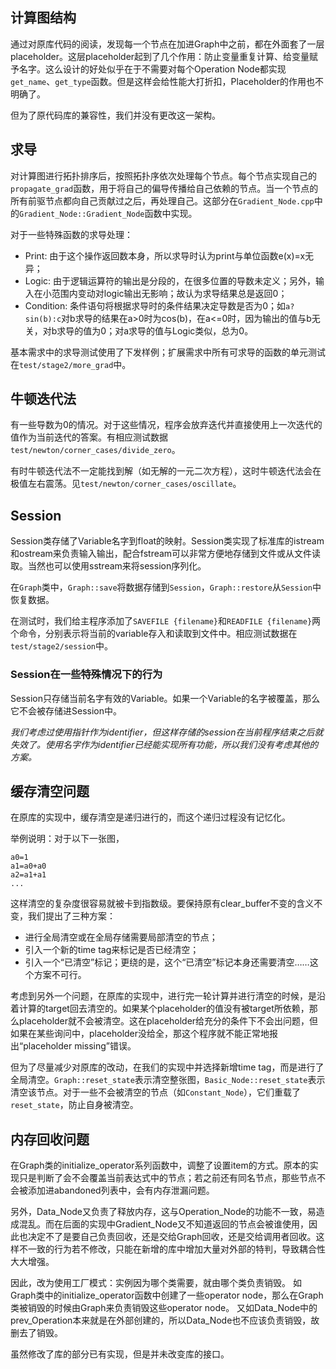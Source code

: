 ## 计算图结构

通过对原库代码的阅读，发现每一个节点在加进Graph中之前，都在外面套了一层placeholder。这层placeholder起到了几个作用：防止变量重复计算、给变量赋予名字。这么设计的好处似乎在于不需要对每个Operation Node都实现`get_name`、`get_type`函数。但是这样会给性能大打折扣，Placeholder的作用也不明确了。

但为了原代码库的兼容性，我们并没有更改这一架构。

## 求导

对计算图进行拓扑排序后，按照拓扑序依次处理每个节点。每个节点实现自己的`propagate_grad`函数，用于将自己的偏导传播给自己依赖的节点。当一个节点的所有前驱节点都向自己贡献过之后，再处理自己。这部分在`Gradient_Node.cpp`中的`Gradient_Node::Gradient_Node`函数中实现。

对于一些特殊函数的求导处理：
* Print: 由于这个操作返回数本身，所以求导时认为print与单位函数e(x)=x无异；
* Logic: 由于逻辑运算符的输出是分段的，在很多位置的导数未定义；另外，输入在小范围内变动对logic输出无影响；故认为求导结果总是返回0；
* Condition: 条件语句将根据求导时的条件结果决定导数是否为0；如`a?sin(b):c`对b求导的结果在a>0时为cos(b)，在a<=0时，因为输出的值与b无关，对b求导的值为0；对a求导的值与Logic类似，总为0。

基本需求中的求导测试使用了下发样例；扩展需求中所有可求导的函数的单元测试在`test/stage2/more_grad`中。

## 牛顿迭代法

有一些导数为0的情况。对于这些情况，程序会放弃迭代并直接使用上一次迭代的值作为当前迭代的答案。有相应测试数据`test/newton/corner_cases/divide_zero`。

有时牛顿迭代法不一定能找到解（如无解的一元二次方程），这时牛顿迭代法会在极值左右震荡。见`test/newton/corner_cases/oscillate`。

## Session

Session类存储了Variable名字到float的映射。Session类实现了标准库的istream和ostream来负责输入输出，配合fstream可以非常方便地存储到文件或从文件读取。当然也可以使用sstream来将session序列化。

在`Graph`类中，`Graph::save`将数据存储到`Session`，`Graph::restore`从`Session`中恢复数据。

在测试时，我们给主程序添加了`SAVEFILE {filename}`和`READFILE {filename}`两个命令，分别表示将当前的variable存入和读取到文件中。相应测试数据在`test/stage2/session`中。

### Session在一些特殊情况下的行为

Session只存储当前名字有效的Variable。如果一个Variable的名字被覆盖，那么它不会被存储进Session中。

_我们考虑过使用指针作为identifier，但这样存储的session在当前程序结束之后就失效了。使用名字作为identifier已经能实现所有功能，所以我们没有考虑其他的方案。_

## 缓存清空问题

在原库的实现中，缓存清空是递归进行的，而这个递归过程没有记忆化。

举例说明：对于以下一张图，
```
a0=1
a1=a0+a0
a2=a1+a1
...
```
这样清空的复杂度很容易就被卡到指数级。要保持原有clear_buffer不变的含义不变，我们提出了三种方案：

* 进行全局清空或在全局存储需要局部清空的节点；
* 引入一个新的time tag来标记是否已经清空；
* 引入一个“已清空”标记；更绕的是，这个“已清空”标记本身还需要清空……这个方案不可行。

考虑到另外一个问题，在原库的实现中，进行完一轮计算并进行清空的时候，是沿着计算的target回去清空的。如果某个placeholder的值没有被target所依赖，那么placeholder就不会被清空。这在placeholder给充分的条件下不会出问题，但如果在某些询问中，placeholder没给全，那这个程序就不能正常地报出“placeholder missing”错误。

但为了尽量减少对原库的改动，在我们的实现中并选择新增time tag，而是进行了全局清空。`Graph::reset_state`表示清空整张图，`Basic_Node::reset_state`表示清空该节点。对于一些不会被清空的节点（如`Constant_Node`），它们重载了`reset_state`，防止自身被清空。

## 内存回收问题

在Graph类的initialize_operator系列函数中，调整了设置item的方式。原本的实现只是判断了会不会覆盖当前表达式中的节点；若之前还有同名节点，那些节点不会被添加进abandoned列表中，会有内存泄漏问题。

另外，Data_Node又负责了释放内存，这与Operation_Node的功能不一致，易造成混乱。而在后面的实现中Gradient_Node又不知道返回的节点会被谁使用，因此也决定不了是要自己负责回收，还是交给Graph回收，还是交给调用者回收。这样不一致的行为若不修改，只能在新增的库中增加大量对外部的特判，导致耦合性大大增强。

因此，改为使用工厂模式：实例因为哪个类需要，就由哪个类负责销毁。
如Graph类中的initialize_operator函数中创建了一些operator node，那么在Graph类被销毁的时候由Graph来负责销毁这些operator node。
又如Data_Node中的prev_Operation本来就是在外部创建的，所以Data_Node也不应该负责销毁，故删去了销毁。

虽然修改了库的部分已有实现，但是并未改变库的接口。
